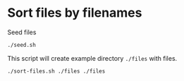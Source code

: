 # Sort files by filenames

Seed files

```bash
./seed.sh
```

This script will create example directory `./files` with files.

```bash
./sort-files.sh ./files ./files
```